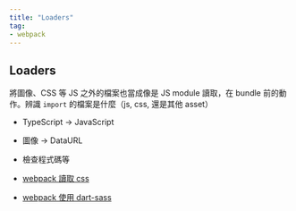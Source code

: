 ```yaml
---
title: "Loaders"
tag: 
- webpack
---
```


##  Loaders
將圖像、CSS 等 JS 之外的檔案也當成像是 JS module 讀取，在 bundle 前的動作。辨識 `import` 的檔案是什麼（js, css, 還是其他 asset）
- TypeScript -> JavaScript
- 圖像 -> DataURL
- 檢查程式碼等

- [webpack 讀取 css](webpack%20讀取%20css.md)
- [webpack 使用 dart-sass](webpack%20使用%20dart-sass.md)